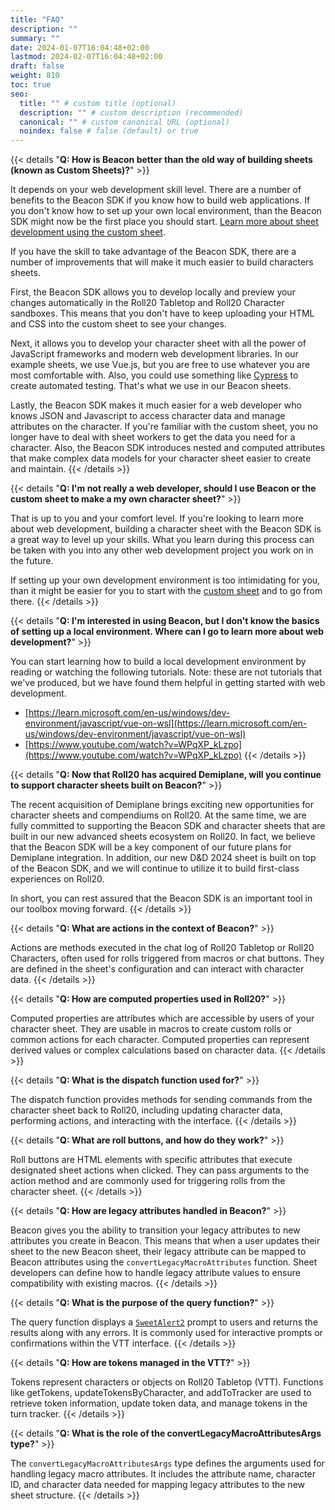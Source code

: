 ```yaml
---
title: "FAQ"
description: ""
summary: ""
date: 2024-01-07T16:04:48+02:00
lastmod: 2024-02-07T16:04:48+02:00
draft: false
weight: 810
toc: true
seo:
  title: "" # custom title (optional)
  description: "" # custom description (recommended)
  canonical: "" # custom canonical URL (optional)
  noindex: false # false (default) or true
---
```


{{< details "**Q: How is Beacon better than the old way of building sheets (known as Custom Sheets)?**" >}}

It depends on your web development skill level. There are a number of benefits to the Beacon SDK if you know how to build web applications. If you don't know how to set up your own local environment, than the Beacon SDK might now be the first place you should start. [Learn more about sheet development using the custom sheet](https://help.roll20.net/hc/en-us/articles/360037773413-Intro-to-Sheet-Development).

If you have the skill to take advantage of the Beacon SDK, there are a number of improvements that will make it much easier to build characters sheets.

First, the Beacon SDK allows you to develop locally and preview your changes automatically in the Roll20 Tabletop and Roll20 Character sandboxes. This means that you don't have to keep uploading your HTML and CSS into the custom sheet to see your changes.

Next, it allows you to develop your character sheet with all the power of JavaScript frameworks and modern web development libraries. In our example sheets, we use Vue.js, but you are free to use whatever you are most comfortable with. Also, you could use something like [Cypress](https://www.cypress.io/) to create automated testing. That's what we use in our Beacon sheets.

Lastly, the Beacon SDK makes it much easier for a web developer who knows JSON and Javascript to access character data and manage attributes on the character. If you're familiar with the custom sheet, you no longer have to deal with sheet workers to get the data you need for a character. Also, the Beacon SDK introduces nested and computed attributes that make complex data models for your character sheet easier to create and maintain.
{{< /details >}}

{{< details "**Q: I'm not really a web developer, should I use Beacon or the custom sheet to make a my own character sheet?**" >}}

That is up to you and your comfort level. If you're looking to learn more about web development, building a character sheet with the Beacon SDK is a great way to level up your skills. What you learn during this process can be taken with you into any other web development project you work on in the future.

If setting up your own development environment is too intimidating for you, than it might be easier for you to start with the [custom sheet](https://help.roll20.net/hc/en-us/articles/360037773413-Intro-to-Sheet-Development) and to go from there.
{{< /details >}}

{{< details "**Q: I'm interested in using Beacon, but I don't know the basics of setting up a local environment. Where can I go to learn more about web development?**" >}}

You can start learning how to build a local development environment by reading or watching the following tutorials. Note: these are not tutorials that we've produced, but we have found them helpful in getting started with web development.

- [https://learn.microsoft.com/en-us/windows/dev-environment/javascript/vue-on-wsl](https://learn.microsoft.com/en-us/windows/dev-environment/javascript/vue-on-wsl)
- [https://www.youtube.com/watch?v=WPqXP_kLzpo](https://www.youtube.com/watch?v=WPqXP_kLzpo)
{{< /details >}}


{{< details "**Q: Now that Roll20 has acquired Demiplane, will you continue to support character sheets built on Beacon?**" >}}

The recent acquisition of Demiplane brings exciting new opportunities for character sheets and compendiums on Roll20. At the same time, we are fully committed to supporting the Beacon SDK and character sheets that are built in our new advanced sheets ecosystem on Roll20. In fact, we believe that the Beacon SDK will be a key component of our future plans for Demiplane integration. In addition, our new D&D 2024 sheet is built on top of the Beacon SDK, and we will continue to utilize it to build first-class experiences on Roll20.

In short, you can rest assured that the Beacon SDK is an important tool in our toolbox moving forward.
{{< /details >}}


{{< details "**Q: What are actions in the context of Beacon?**" >}}

Actions are methods executed in the chat log of Roll20 Tabletop or Roll20 Characters, often used for rolls triggered from macros or chat buttons. They are defined in the sheet's configuration and can interact with character data.
{{< /details >}}


{{< details "**Q: How are computed properties used in Roll20?**" >}}

Computed properties are attributes which are accessible by users of your character sheet. They are usable in macros to create custom rolls or common actions for each character. Computed properties can represent derived values or complex calculations based on character data.
{{< /details >}}


{{< details "**Q: What is the dispatch function used for?**" >}}

The dispatch function provides methods for sending commands from the character sheet back to Roll20, including updating character data, performing actions, and interacting with the interface.
{{< /details >}}



{{< details "**Q: What are roll buttons, and how do they work?**" >}}

Roll buttons are HTML elements with specific attributes that execute designated sheet actions when clicked. They can pass arguments to the action method and are commonly used for triggering rolls from the character sheet.
{{< /details >}}



{{< details "**Q: How are legacy attributes handled in Beacon?**" >}}

Beacon gives you the ability to transition your legacy attributes to new attributes you create in Beacon. This means that when a user updates their sheet to the new Beacon sheet, their legacy attribute can be mapped to Beacon attributes using the `convertLegacyMacroAttributes` function. Sheet developers can define how to handle legacy attribute values to ensure compatibility with existing macros.
{{< /details >}}


{{< details "**Q: What is the purpose of the query function?**" >}}

The query function displays a [`SweetAlert2`](https://sweetalert2.github.io/) prompt to users and returns the results along with any errors. It is commonly used for interactive prompts or confirmations within the VTT interface.
{{< /details >}}


{{< details "**Q: How are tokens managed in the VTT?**" >}}

Tokens represent characters or objects on Roll20 Tabletop (VTT). Functions like getTokens, updateTokensByCharacter, and addToTracker are used to retrieve token information, update token data, and manage tokens in the turn tracker.
{{< /details >}}


{{< details "**Q: What is the role of the convertLegacyMacroAttributesArgs type?**" >}}

The `convertLegacyMacroAttributesArgs` type defines the arguments used for handling legacy macro attributes. It includes the attribute name, character ID, and character data needed for mapping legacy attributes to the new sheet structure.
{{< /details >}}




